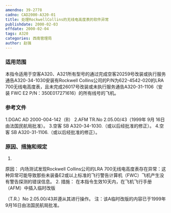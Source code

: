 ```yaml
---
amendno: 39-2778
cadno: CAD2000-A320-01
title: 处理RockwellCollins的无线电高度表的软件异常
publishdate: 2000-02-03
effdate: 2000-02-04
tags: A320
categories: 西南管理局
author: 赵强
---
```


### 适用范围 
本指令适用于空客A320、A321所有型号的通过完成空客20259号改装或执行服务通告A320-34-1030安装有Rockwell Collins公司的P/N为622-4542-020的LRA 700无线电高度表，且未完成26017号改装或未执行服务通告A320-31-1106（安装 FWC E2 P/N：350E017271616）的所有线号的飞机。

<!--more-->
### 参考文件
1.DGAC
 AD 2000-004-142（B） 
2.AFM
 TR.No 2.05.00/43（1999年 9月 16日由法国民航局批准）。 
3.空客 
SB A320-34-1030.（或以后经批准的修正）。 
4.空客 
SB A320-31-1106.（或以后经批准的修正）。

### 原因、措施和规定 
1.
原因： 
内场测试发现Rockwell Collins公司的LRA 700无线电高度表存在异常：这种异常可能导致那些未装备E2或以上标准的飞行警告计算机（FWC）飞机产生没有警告探测的错误信息。 
2.
措施： 在本指令生效10天内，在飞机飞行手册（AFM）中插入临时改版

  
（T.R.）No 2.05.00/43并遵从其进行操作。 注：该A临时改版的内容已于1999年9月16日由法国民航局批准。 
